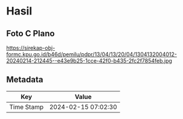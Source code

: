 # Hasil

## Foto C Plano

https://sirekap-obj-formc.kpu.go.id/b46d/pemilu/pdpr/13/04/13/20/04/1304132004012-20240214-212445--e43e9b25-1cce-42f0-b435-2fc2f7854feb.jpg


## Metadata

| Key        | Value               |
| ---------- | ------------------- |
| Time Stamp | 2024-02-15 07:02:30 |



